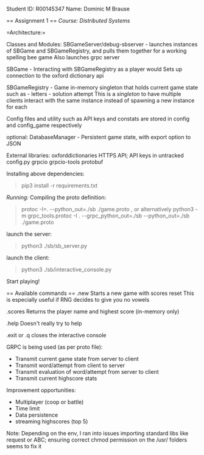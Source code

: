 Student ID: R00145347
Name: Dominic M Brause

== Assignment 1 ==
*Course: Distributed Systems*

=Architecture:=

Classes and Modules:
SBGameServer/debug-sbserver - launches instances of SBGame and SBGameRegistry, and pulls them together for a working spelling bee game
Also launches grpc server

SBGame - Interacting with SBGameRegistry as a player would
Sets up connection to the oxford dictionary api

SBGameRegistry - Game in-memory singleton that holds current game state such as
    - letters
    - solution attempt
This is a *singleton* to have multiple clients interact with the same instance instead of spawning a new instance for each 

Config files and utility such as API keys and constats are stored in 
config and config_game respectively

optional: DatabaseManager - Persistent game state, with export option to JSON

External libraries:
oxforddictionaries HTTPS API; API keys in untracked config.py
grpcio
grpcio-tools
protobuf

Installing above dependencies:
> pip3 install -r requirements.txt

*Running:*
Compiling the proto definition:
> protoc -I=. --python_out=./sb ./game.proto
, or alternatively
> python3 -m grpc_tools.protoc -I . --grpc_python_out=./sb --python_out=./sb ./game.proto

launch the server:
> python3 ./sb/sb_server.py

launch the client:
> python3 ./sb/interactive_console.py

Start playing!

== Available commands ==
.new
Starts a new game with scores reset
This is especially useful if RNG decides to give you no vowels

.scores
Returns the player name and highest score (in-memory only)

.help
Doesn't really try to help

.exit or .q
closes the interactive console

GRPC is being used (as per proto file):
- Transmit current game state from server to client
- Transmit word/attempt from client to server
- Transmit evaluation of word/attempt from server to client
- Transmit current highscore stats

Improvement opportunities:
- Multiplayer (coop or battle)
- Time limit
- Data persistence
- streaming highscores (top 5)


Note:
Depending on the env, I ran into issues importing standard libs like request or ABC; ensuring correct chmod permission on the /usr/ folders seems to fix it